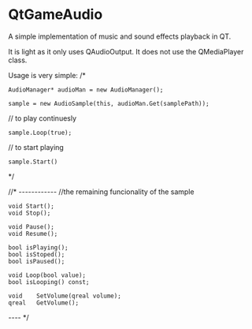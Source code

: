 # QtGameAudio
A simple implementation of music and sound effects playback in QT. 

It is light as it only uses QAudioOutput. It does not use the QMediaPlayer class.


Usage is very simple:
/*

    AudioManager* audioMan = new AudioManager();
    
    sample = new AudioSample(this, audioMan.Get(samplePath));

// to play continuesly

    sample.Loop(true); 

// to start playing

    sample.Start()
*/

//* ------------
//the remaining funcionality of the sample

    void Start();
    void Stop();
    
    void Pause();
    void Resume();
    
    bool isPlaying();
    bool isStoped();
    bool isPaused();

    void Loop(bool value);
    bool isLooping() const;

    void    SetVolume(qreal volume);
    qreal   GetVolume();
  ---- */
    
